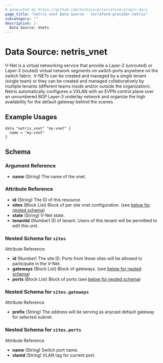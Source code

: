 ```yaml
---
# generated by https://github.com/hashicorp/terraform-plugin-docs
page_title: "netris_vnet Data Source - terraform-provider-netris"
subcategory: ""
description: |-
  Data Source: Vnets
---
```


# Data Source: netris_vnet

V-Net is a virtual networking service that provide a Layer-2 (unrouted) or Layer-3 (routed) virtual network segments on switch ports anywhere on the switch fabric. V-NETs can be created and managed by a single tenant (single team) or they can be created and managed collaboratively by multiple tenants (different teams inside and/or outside the organization). Netris automatically configures a VXLAN with an EVPN control plane over an unnumbered BGP Layer-3 underlay network and organize the high availability for the default gateway behind the scenes.

## Example Usages

```hcl
data "netris_vnet" "my-vnet" {
  name = "my-vnet"
}
```


<!-- schema generated by tfplugindocs -->
## Schema

### Argument Reference

- **name** (String) The name of the vnet.

### Attribute Reference

- **id** (String) The ID of this resource.
- **sites** (Block List) Block of per site vnet configuration. (see [below for nested schema](#nestedblock--sites))
- **state** (String) V-Net state.
- **tenantid** (Number) ID of tenant. Users of this tenant will be permitted to edit this unit.

<a id="nestedblock--sites"></a>
### Nested Schema for `sites`

Attribute Reference:

- **id** (Number) The site ID. Ports from these sites will be allowed to participate in the V-Net.
- **gateways** (Block List) Block of gateways. (see [below for nested schema](#nestedblock--sites--gateways))
- **ports** (Block List) Block of ports (see [below for nested schema](#nestedblock--sites--ports))

<a id="nestedblock--sites--gateways"></a>
### Nested Schema for `sites.gateways`

Attribute Reference

- **prefix** (String) The address will be serving as anycast default gateway for selected subnet.

<a id="nestedblock--sites--ports"></a>
### Nested Schema for `sites.ports`

Attribute Reference

- **name** (String) Switch port name.
- **vlanid** (String) VLAN tag for current port.
